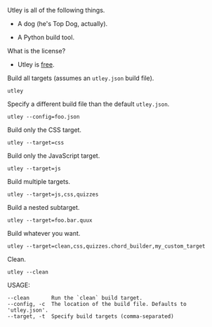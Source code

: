 Utley is all of the following things.

+ A dog (he's Top Dog, actually).

+ A Python build tool.

What is the license?
+ Utley is [free][wtfpl].

[wtfpl]: http://www.wtfpl.net/

Build all targets (assumes an `utley.json` build file).

    utley

Specify a different build file than the default `utley.json`.

    utley --config=foo.json

Build only the CSS target.

    utley --target=css

Build only the JavaScript target.

    utley --target=js

Build multiple targets.

    utley --target=js,css,quizzes

Build a nested subtarget.

    utley --target=foo.bar.quux

Build whatever you want.

    utley --target=clean,css,quizzes.chord_builder,my_custom_target

Clean.

    utley --clean

USAGE:

    --clean       Run the `clean` build target.
    --config, -c  The location of the build file. Defaults to 'utley.json'.
    --target, -t  Specify build targets (comma-separated)

